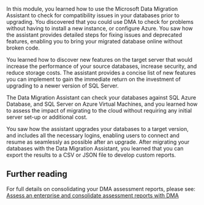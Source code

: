 In this module, you learned how to use the Microsoft Data Migration Assistant to check for compatibility issues in your databases prior to upgrading. You discovered that you could use DMA to check for problems without having to install a new instance, or configure Azure. You saw how the assistant provides detailed steps for fixing issues and deprecated features, enabling you to bring your migrated database online without broken code.

You learned how to discover new features on the target server that would increase the performance of your source databases, increase security, and reduce storage costs. The assistant provides a concise list of new features you can implement to gain the immediate return on the investment of upgrading to a newer version of SQL Server.

The Data Migration Assistant can check your databases against SQL Azure Database, and SQL Server on Azure Virtual Machines, and you learned how to assess the impact of migrating to the cloud without requiring any initial server set-up or additional cost.

You saw how the assistant upgrades your databases to a target version, and includes all the necessary logins, enabling users to connect and resume as seamlessly as possible after an upgrade. After migrating your databases with the Data Migration Assistant, you learned that you can export the results to a CSV or JSON file to develop custom reports.

## Further reading

For full details on consolidating your DMA assessment reports, please see:
[Assess an enterprise and consolidate assessment reports with DMA](https://docs.microsoft.com/sql/dma/dma-consolidatereports?view=sql-server-2017)